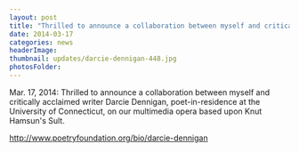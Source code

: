 ```yaml
---
layout: post
title: "Thrilled to announce a collaboration between myself and critically acclaimed writer Darcie Dennigan on our multimedia opera based on Knut Hamsun's <em>Sult</em>."
date: 2014-03-17
categories: news
headerImage:
thumbnail: updates/darcie-dennigan-448.jpg
photosFolder:
---
```


Mar. 17, 2014: Thrilled to announce a collaboration between myself and critically acclaimed writer Darcie Dennigan, poet-in-residence at the University of Connecticut, on our multimedia opera based upon Knut Hamsun's Sult.

http://www.poetryfoundation.org/bio/darcie-dennigan
